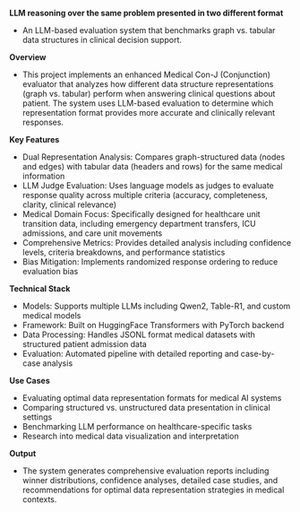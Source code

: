 **LLM reasoning over the same problem presented in two different format**
- An LLM-based evaluation system that benchmarks graph vs. tabular data structures in clinical decision support.

**Overview**
- This project implements an enhanced Medical Con-J (Conjunction) evaluator that analyzes how different data structure representations (graph vs. tabular) perform when answering clinical questions about patient. The system uses LLM-based evaluation to determine which representation format provides more accurate and clinically relevant responses.

**Key Features**
- Dual Representation Analysis: Compares graph-structured data (nodes and edges) with tabular data (headers and rows) for the same medical information
- LLM Judge Evaluation: Uses language models as judges to evaluate response quality across multiple criteria (accuracy, completeness, clarity, clinical relevance)
- Medical Domain Focus: Specifically designed for healthcare unit transition data, including emergency department transfers, ICU admissions, and care unit movements
- Comprehensive Metrics: Provides detailed analysis including confidence levels, criteria breakdowns, and performance statistics
- Bias Mitigation: Implements randomized response ordering to reduce evaluation bias

**Technical Stack**
- Models: Supports multiple LLMs including Qwen2, Table-R1, and custom medical models
- Framework: Built on HuggingFace Transformers with PyTorch backend
- Data Processing: Handles JSONL format medical datasets with structured patient admission data
- Evaluation: Automated pipeline with detailed reporting and case-by-case analysis

**Use Cases**
- Evaluating optimal data representation formats for medical AI systems
- Comparing structured vs. unstructured data presentation in clinical settings
- Benchmarking LLM performance on healthcare-specific tasks
- Research into medical data visualization and interpretation

**Output**
- The system generates comprehensive evaluation reports including winner distributions, confidence analyses, detailed case studies, and recommendations for optimal data representation strategies in medical contexts.
